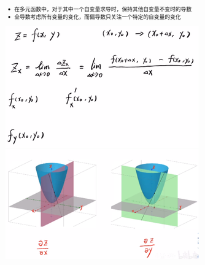 - 在多元函数中，对于其中一个自变量求导时，保持其他自变量不变时的导数
- 全导数考虑所有变量的变化，而偏导数只关注一个特定的自变量的变化

![](../../photo/Pasted%20image%2020240408141944.png)
![](../../photo/Pasted%20image%2020240408144024.png)
